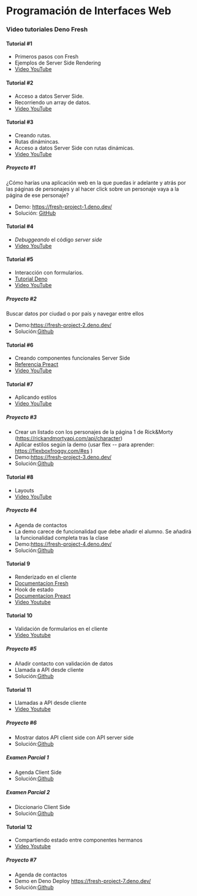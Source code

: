 # Programación de Interfaces Web

### Video tutoriales Deno Fresh

#### Tutorial #1

- Primeros pasos con Fresh
- Ejemplos de Server Side Rendering
- [Video YouTube](http://www.youtube.com/watch?v=0GuSxDagyVk)

#### Tutorial #2

- Acceso a datos Server Side.
- Recorriendo un array de datos.
- [Video YouTube](https://youtu.be/NFqR2NGrGUM)

#### Tutorial #3

- Creando rutas.
- Rutas dinámincas.
- Acceso a datos Server Side con rutas dinámicas.
- [Video YouTube](https://youtu.be/PNBKeR8wakg)

##### Proyecto #1

¿Cómo harías una aplicación web en la que puedas ir adelante y atrás por las
páginas de personajes y al hacer click sobre un personaje vaya a la página de
ese personaje?

- Demo: https://fresh-project-1.deno.dev/
- Solución:
  [GitHub](https://github.com/Nebrija-Programacion/web-frontend/tree/master/tutorial/project-1)

#### Tutorial #4

- _Debuggeando_ el código _server side_
- [Video YouTube](https://youtu.be/CQChGlGn4qU)

#### Tutorial #5

- Interacción con formularios.
- [Tutorial Deno](https://fresh.deno.dev/docs/getting-started/form-submissions)
- [Video YouTube](https://youtu.be/Mp9IwDHrtG4)

##### Proyecto #2

Buscar datos por ciudad o por país y navegar entre ellos

- Demo:https://fresh-project-2.deno.dev/
- Solución:[Github](https://github.com/Nebrija-Programacion/web-frontend/tree/master/tutorial/project-2)

#### Tutorial #6

- Creando componentes funcionales Server Side
- [Referencia Preact](https://preactjs.com/guide/v10/typescript/#function-components)
- [Video YouTube](https://youtu.be/chRRjAymCgM)

#### Tutorial #7

- Aplicando estilos
- [Video YouTube](https://youtu.be/TjNR1YkXWUo)

##### Proyecto #3

- Crear un listado con los personajes de la página 1 de Rick&Morty (https://rickandmortyapi.com/api/character)
- Aplicar estilos según la demo (usar flex -- para aprender: https://flexboxfroggy.com/#es )
- Demo:https://fresh-project-3.deno.dev/
- Solución:[Github](https://github.com/Nebrija-Programacion/web-frontend/tree/master/tutorial/project-3)

#### Tutorial #8

- Layouts
- [Video YouTube](https://youtu.be/U3L7gFi9doE)

##### Proyecto #4

- Agenda de contactos
- La demo carece de funcionalidad que debe añadir el alumno. Se añadirá la funcionalidad completa tras la clase
- Demo:https://fresh-project-4.deno.dev/
- Solución:[Github](https://github.com/Nebrija-Programacion/web-frontend/tree/master/tutorial/project-4)

#### Tutorial 9

- Renderizado en el cliente
- [Documentacíon Fresh](https://fresh.deno.dev/docs/concepts/islands)
- Hook de estado
- [Documentacíon Preact](https://preactjs.com/guide/v10/hooks/#usestate)
- [Video Youtube](https://youtu.be/Rs9lJC_w6Go)

#### Tutorial 10
- Validación de formularios en el cliente
- [Video Youtube](https://youtu.be/TEVAO8tqjvM)

##### Proyecto #5

- Añadir contacto con validación de datos
- Llamada a API desde cliente
- Solución:[Github](https://github.com/Nebrija-Programacion/web-frontend/tree/master/tutorial/project-5)

#### Tutorial 11
 - Llamadas a API desde cliente
 - [Video Youtube](https://youtu.be/ueXKTdEf2dg)

 ##### Proyecto #6

- Mostrar datos API client side con API server side
- Solución:[Github](https://github.com/Nebrija-Programacion/web-frontend/tree/master/tutorial/project-6)

##### Examen Parcial 1

- Agenda Client Side
- Solución:[Github](https://github.com/Nebrija-Programacion/web-frontend/tree/master/examenes/2324/parcial/grupo-A)

##### Examen Parcial 2

- Diccionario Client Side
- Solución:[Github](https://github.com/Nebrija-Programacion/web-frontend/tree/master/examenes/2324/parcial/grupo-B)

#### Tutorial 12
 - Compartiendo estado entre componentes hermanos
 - [Video Youtube](https://youtu.be/RTbhoE7uNhU)

##### Proyecto #7

- Agenda de contactos
- Demo en Deno Deploy https://fresh-project-7.deno.dev/
- Solución:[Github](https://github.com/Nebrija-Programacion/web-frontend/tree/master/tutorial/project-7)

